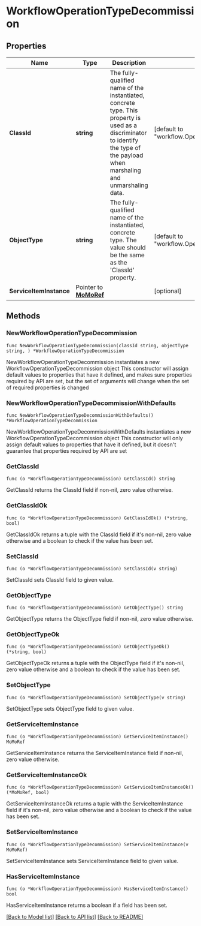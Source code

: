 # WorkflowOperationTypeDecommission

## Properties

Name | Type | Description | Notes
------------ | ------------- | ------------- | -------------
**ClassId** | **string** | The fully-qualified name of the instantiated, concrete type. This property is used as a discriminator to identify the type of the payload when marshaling and unmarshaling data. | [default to "workflow.OperationTypeDecommission"]
**ObjectType** | **string** | The fully-qualified name of the instantiated, concrete type. The value should be the same as the &#39;ClassId&#39; property. | [default to "workflow.OperationTypeDecommission"]
**ServiceItemInstance** | Pointer to [**MoMoRef**](MoMoRef.md) |  | [optional] 

## Methods

### NewWorkflowOperationTypeDecommission

`func NewWorkflowOperationTypeDecommission(classId string, objectType string, ) *WorkflowOperationTypeDecommission`

NewWorkflowOperationTypeDecommission instantiates a new WorkflowOperationTypeDecommission object
This constructor will assign default values to properties that have it defined,
and makes sure properties required by API are set, but the set of arguments
will change when the set of required properties is changed

### NewWorkflowOperationTypeDecommissionWithDefaults

`func NewWorkflowOperationTypeDecommissionWithDefaults() *WorkflowOperationTypeDecommission`

NewWorkflowOperationTypeDecommissionWithDefaults instantiates a new WorkflowOperationTypeDecommission object
This constructor will only assign default values to properties that have it defined,
but it doesn't guarantee that properties required by API are set

### GetClassId

`func (o *WorkflowOperationTypeDecommission) GetClassId() string`

GetClassId returns the ClassId field if non-nil, zero value otherwise.

### GetClassIdOk

`func (o *WorkflowOperationTypeDecommission) GetClassIdOk() (*string, bool)`

GetClassIdOk returns a tuple with the ClassId field if it's non-nil, zero value otherwise
and a boolean to check if the value has been set.

### SetClassId

`func (o *WorkflowOperationTypeDecommission) SetClassId(v string)`

SetClassId sets ClassId field to given value.


### GetObjectType

`func (o *WorkflowOperationTypeDecommission) GetObjectType() string`

GetObjectType returns the ObjectType field if non-nil, zero value otherwise.

### GetObjectTypeOk

`func (o *WorkflowOperationTypeDecommission) GetObjectTypeOk() (*string, bool)`

GetObjectTypeOk returns a tuple with the ObjectType field if it's non-nil, zero value otherwise
and a boolean to check if the value has been set.

### SetObjectType

`func (o *WorkflowOperationTypeDecommission) SetObjectType(v string)`

SetObjectType sets ObjectType field to given value.


### GetServiceItemInstance

`func (o *WorkflowOperationTypeDecommission) GetServiceItemInstance() MoMoRef`

GetServiceItemInstance returns the ServiceItemInstance field if non-nil, zero value otherwise.

### GetServiceItemInstanceOk

`func (o *WorkflowOperationTypeDecommission) GetServiceItemInstanceOk() (*MoMoRef, bool)`

GetServiceItemInstanceOk returns a tuple with the ServiceItemInstance field if it's non-nil, zero value otherwise
and a boolean to check if the value has been set.

### SetServiceItemInstance

`func (o *WorkflowOperationTypeDecommission) SetServiceItemInstance(v MoMoRef)`

SetServiceItemInstance sets ServiceItemInstance field to given value.

### HasServiceItemInstance

`func (o *WorkflowOperationTypeDecommission) HasServiceItemInstance() bool`

HasServiceItemInstance returns a boolean if a field has been set.


[[Back to Model list]](../README.md#documentation-for-models) [[Back to API list]](../README.md#documentation-for-api-endpoints) [[Back to README]](../README.md)


